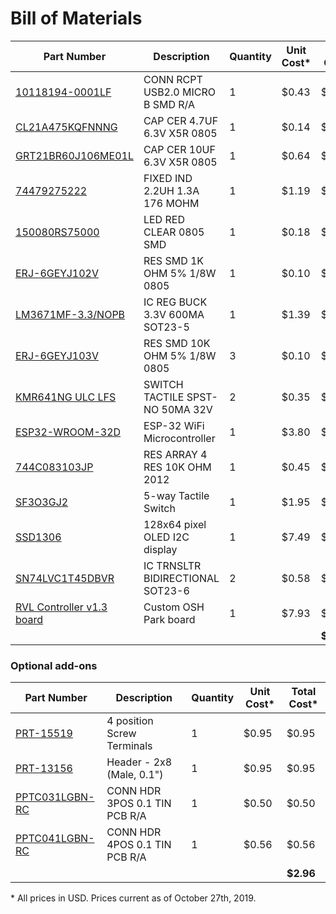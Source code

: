 # Bill of Materials

| Part Number | Description | Quantity | Unit Cost&ast; | Total Cost&ast; |
|-------------|-------------|----------|------|------|
| [10118194-0001LF](https://www.digikey.com/product-detail/en/amphenol-icc-fci/10118194-0001LF/609-4618-1-ND/2785382) | CONN RCPT USB2.0 MICRO B SMD R/A | 1 | $0.43 | $0.43 |
| [ CL21A475KQFNNNG](https://www.digikey.com/product-detail/en/samsung-electro-mechanics/CL21A475KQFNNNG/1276-6465-1-ND/5958093) | CAP CER 4.7UF 6.3V X5R 0805 | 1 | $0.14 | $0.14 |
| [ GRT21BR60J106ME01L](https://www.digikey.com/product-detail/en/murata-electronics/GRT21BR60J106ME01L/490-12365-1-ND/5417066) | CAP CER 10UF 6.3V X5R 0805 | 1 | $0.64 | $0.64 |
| [ 74479275222](https://www.digikey.com/product-detail/en/w-rth-elektronik/74479275222/732-9708-1-ND/5870862) | FIXED IND 2.2UH 1.3A 176 MOHM  | 1 | $1.19 | $1.19 |
| [150080RS75000](https://www.digikey.com/product-detail/en/w-rth-elektronik/150080RS75000/732-4984-1-ND/4489916) | LED RED CLEAR 0805 SMD | 1 | $0.18 | $0.18 |
| [ERJ-6GEYJ102V](https://www.digikey.com/product-detail/en/panasonic-electronic-components/ERJ-6GEYJ102V/P1-0KACT-ND/42833) | RES SMD 1K OHM 5% 1/8W 0805 | 1 | $0.10 | $0.10 |
| [LM3671MF-3.3/NOPB](https://www.digikey.com/product-detail/en/texas-instruments/LM3671MF-3.3-NOPB/LM3671MF-3.3-NOPBCT-ND/1590190) | IC REG BUCK 3.3V 600MA SOT23-5 | 1 | $1.39 | $1.39 |
| [ERJ-6GEYJ103V](https://www.digikey.com/product-detail/en/panasonic-electronic-components/ERJ-6GEYJ103V/P10KACT-ND/43118) |  	RES SMD 10K OHM 5% 1/8W 0805 | 3 | $0.10 | $0.30 |
| [KMR641NG ULC LFS](https://www.digikey.com/product-detail/en/c-k/KMR641NG-ULC-LFS/CKN10686CT-ND/6035358) | SWITCH TACTILE SPST-NO 50MA 32V | 2 | $0.35 | $0.70 |
| [ESP32-WROOM-32D](https://www.digikey.com/product-detail/en/espressif-systems/ESP32-WROOM-32D/1904-1023-1-ND/9381732) | ESP-32 WiFi Microcontroller | 1 | $3.80 | $3.80 |
| [744C083103JP](https://www.digikey.com/product-detail/en/cts-resistor-products/744C083103JP/744C083103JPCT-ND/1117754) | RES ARRAY 4 RES 10K OHM 2012 | 1 | $0.45 | $0.45 |
| [SF3O3GJ2](https://www.sparkfun.com/products/10063) | 5-way Tactile Switch | 1 | $1.95 | $1.95 |
| [SSD1306](https://www.amazon.com/gp/product/B01HHOAQ5A/) | 128x64 pixel OLED I2C display | 1 | $7.49 | $7.49 |
| [SN74LVC1T45DBVR](https://www.digikey.com/product-detail/en/texas-instruments/SN74LVC1T45DBVR/296-16843-1-ND/639459) | IC TRNSLTR BIDIRECTIONAL SOT23-6 | 2 | $0.58 | $1.16
| [RVL Controller v1.3 board](https://oshpark.com/shared_projects/HsvGJ1qx) | Custom OSH Park board | 1 | $7.93 | $7.93 |
| | | | | **$27.74** |

### Optional add-ons

| Part Number | Description | Quantity | Unit Cost&ast; | Total Cost&ast; |
|-------------|-------------|----------|------|------|
| [PRT-15519](https://www.sparkfun.com/products/15519) | 4 position Screw Terminals | 1 | $0.95 | $0.95 |
| [PRT-13156](https://www.sparkfun.com/products/13156) | Header - 2x8 (Male, 0.1") | 1 | $0.95 | $0.95 |
| [PPTC031LGBN-RC](https://www.digikey.com/product-detail/en/sullins-connector-solutions/PPTC031LGBN-RC/S5439-ND/775897) | CONN HDR 3POS 0.1 TIN PCB R/A | 1 | $0.50 | $0.50 |
| [PPTC041LGBN-RC](https://www.digikey.com/products/en?keywords=%20PPTC041LGBN-RC%20) | CONN HDR 4POS 0.1 TIN PCB R/A | 1 | $0.56 | $0.56 |
| | | | | **$2.96** |

&ast; All prices in USD. Prices current as of October 27th, 2019.
